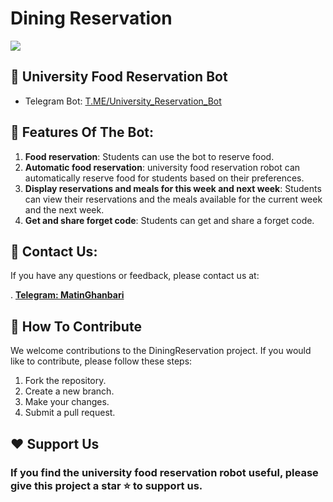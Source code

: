 # Dining Reservation

![](C:\Users\Asus\Desktop\UniversityMealReservation\assets\images\banner.jpg)

## 🍟 University Food Reservation Bot

* Telegram Bot: [T.ME/University_Reservation_Bot](https://t.me/University_Reservation_Bot)

## 🌵 Features Of The Bot:

1. **Food reservation**: Students can use the bot to reserve food.
2. **Automatic food reservation**: university food reservation robot can automatically reserve food for students based on their preferences.
3. **Display reservations and meals for this week and next week**: Students can view their reservations and the meals available for the current week and the next week.
4. **Get and share forget code**: Students can get and share a forget code.

## 💬 Contact Us:
If you have any questions or feedback, please contact us at:

. **[Telegram: MatinGhanbari](https://t.me/Ghanbari_Matin)**


##  👥 How To Contribute
We welcome contributions to the DiningReservation project. If you would like to contribute, please follow these steps:
1. Fork the repository.
2. Create a new branch.
3. Make your changes. 
4. Submit a pull request.

## ❤️ Support Us
### **If you find the university food reservation robot useful, please give this project a star ⭐ to support us.**
